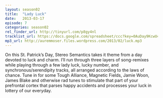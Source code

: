 ```yaml
---
layout: season02
title:  "Lady Luck"
date:   2013-03-17
episode: 7
categories: season02
rel_finder_url: http://tinyurl.com/p8gy4nl
tracklist_url: https://docs.google.com/spreadsheet/ccc?key=0AuDay9KcwU4YdHFBUWkyZUJkdGQtWUtUMnBRdXFFTGc#gid=17
mp3_url: http://auremmoser.files.wordpress.com/2013/02/luck.mp3
---
```


On this St. Patrick’s Day, Stereo Semantics takes it theme from a day devoted to luck and charm. I’ll run through three layers of song-remixes while playing through a few lady luck, lucky number, and synchronous/serendipity tracks, all arranged according to the laws of chance. Tune in for some Tough Alliance, Magnetic Fields, Jamie Woon, James Blake  and otherwise rad tunes to stimulate that part of your prefrontal cortex that parses happy accidents and processes your luck in lottery of our everyday.

